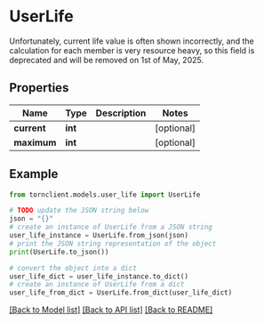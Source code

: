 # UserLife

Unfortunately, current life value is often shown incorrectly, and the calculation for each member is very resource heavy, so this field is deprecated and will be removed on 1st of May, 2025.

## Properties

Name | Type | Description | Notes
------------ | ------------- | ------------- | -------------
**current** | **int** |  | [optional] 
**maximum** | **int** |  | [optional] 

## Example

```python
from tornclient.models.user_life import UserLife

# TODO update the JSON string below
json = "{}"
# create an instance of UserLife from a JSON string
user_life_instance = UserLife.from_json(json)
# print the JSON string representation of the object
print(UserLife.to_json())

# convert the object into a dict
user_life_dict = user_life_instance.to_dict()
# create an instance of UserLife from a dict
user_life_from_dict = UserLife.from_dict(user_life_dict)
```
[[Back to Model list]](../README.md#documentation-for-models) [[Back to API list]](../README.md#documentation-for-api-endpoints) [[Back to README]](../README.md)


